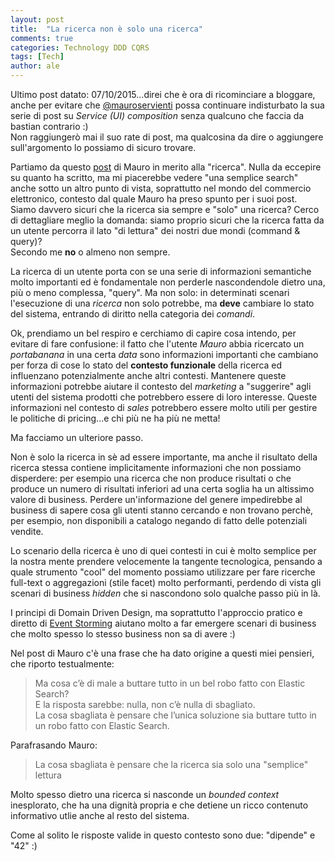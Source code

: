 ```yaml
---
layout: post
title:  "La ricerca non è solo una ricerca"
comments: true
categories: Technology DDD CQRS
tags: [Tech]
author: ale
---
```


Ultimo post datato: 07/10/2015...direi che è ora di ricominciare a bloggare, anche per evitare che [@mauroservienti](http://blogs.ugidotnet.org/topics) possa continuare indisturbato la sua serie di post su _Service (UI) composition_ senza qualcuno che faccia da bastian contrario :)  
Non raggiungerò mai il suo rate di post, ma qualcosina da dire o aggiungere sull'argomento lo possiamo di sicuro trovare.

Partiamo da questo [post](http://blogs.ugidotnet.org/topics/archive/2016/12/09/services-ui-composition-la-ricerca-maledetti-utenti.aspx) di Mauro in merito alla "ricerca". Nulla da eccepire su quanto ha scritto, ma mi piacerebbe vedere "una semplice search" anche sotto un altro punto di vista, soprattutto nel mondo del commercio elettronico, contesto dal quale Mauro ha preso spunto per i suoi post.  
Siamo davvero sicuri che la ricerca sia sempre e "solo" una ricerca? Cerco di dettagliare meglio la domanda: siamo proprio sicuri che la ricerca fatta da un utente percorra il lato "di lettura" dei nostri due mondi (command & query)?  
Secondo me **no** o almeno non sempre.

La ricerca di un utente porta con se una serie di informazioni semantiche molto importanti ed è fondamentale non perderle nascondendole dietro una, più o meno complessa, "query". Ma non solo: in determinati scenari l'esecuzione di una _ricerca_ non solo potrebbe, ma **deve** cambiare lo stato del sistema, entrando di diritto nella categoria dei _comandi_.  

Ok, prendiamo un bel respiro e cerchiamo di capire cosa intendo, per evitare di fare confusione: il fatto che l'utente _Mauro_ abbia ricercato un _portabanana_ in una certa _data_ sono informazioni importanti che cambiano per forza di cose lo stato del **contesto funzionale** della ricerca ed influenzano potenzialmente anche altri contesti.
Mantenere queste informazioni potrebbe aiutare il contesto del _marketing_ a "suggerire" agli utenti del sistema prodotti che potrebbero essere di loro interesse. Queste informazioni nel contesto di _sales_ potrebbero essere molto utili per gestire le politiche di pricing...e chi più ne ha più ne metta!

Ma facciamo un ulteriore passo.  

Non è solo la ricerca in sè ad essere importante, ma anche il risultato della ricerca stessa contiene implicitamente informazioni che non possiamo disperdere: per esempio una ricerca che non produce risultati o che produce un numero di risultati inferiori ad una certa soglia ha un altissimo valore di business. Perdere un'informazione del genere impedirebbe al business di sapere cosa gli utenti stanno cercando e non trovano perchè, per esempio, non disponibili a catalogo negando di fatto delle potenziali vendite.

Lo scenario della ricerca è uno di quei contesti in cui è molto semplice per la nostra mente prendere velocemente la tangente tecnologica, pensando a quale strumento "cool" del momento possiamo utilizzare per fare ricerche full-text o aggregazioni (stile facet) molto performanti, perdendo di vista gli scenari di business _hidden_ che si nascondono solo qualche passo più in là.  

I principi di Domain Driven Design, ma soprattutto l'approccio pratico e diretto di [Event Storming](http://ziobrando.blogspot.it/2013/11/introducing-event-storming.html) aiutano molto a far emergere scenari di business che molto spesso lo stesso business non sa di avere :)

Nel post di Mauro c'è una frase che ha dato origine a questi miei pensieri, che riporto testualmente:

> Ma cosa c’è di male a buttare tutto in un bel robo fatto con Elastic Search?   
> E la risposta sarebbe: nulla, non c’è nulla di sbagliato.  
> La cosa sbagliata è pensare che l’unica soluzione sia buttare tutto in un robo fatto con Elastic Search.

Parafrasando Mauro:

> La cosa sbagliata è pensare che la ricerca sia solo una "semplice" lettura

Molto spesso dietro una ricerca si nasconde un _bounded context_ inesplorato, che ha una dignità propria e che detiene un ricco contenuto informativo utlie anche al resto del sistema.

Come al solito le risposte valide in questo contesto sono due: "dipende" e "42" :)
